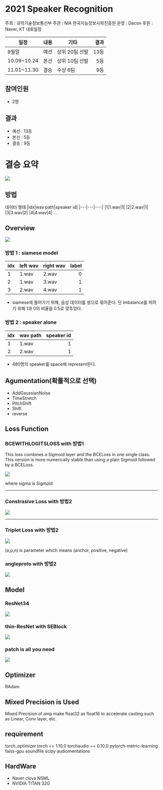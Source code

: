 # 2021 Speaker Recognition

주최 : 과학기술정보통신부
주관 : NIA 한국지능정보사회진흥원
운영 : Dacon
후원 : Naver, KT
대회일정

| 일정        | 내용 | 기타           | 결과 |
| ----------- | ---- | -------------- | ---: |
| 9월말       | 예선 | 상위 20팀 선발 | 13등 |
| 10.09~10.24 | 본선 | 상위 10팀 선발 |  5등 |
| 11.01~11.30 | 결승 | 수상 6팀       |  9등 |

## 참여인원

- 2명

## 결과

- 예선 : 13등
- 본선 : 5등
- 결승 : 9등

# 결승 요약

<img src="./png/1.png"
     sizes="(min-width: 600px) 100px, 50vw">

## 방법

데이터 형태
|idx|wav path|speaker id|
|---|---|---:|
|1|1.wav|1|
|2|2.wav|1|
|3|3.wav|2|
|4|4.wav|4|
...

## Overview

<img src="./png/6.png"
     sizes="(min-width: 600px) 100px, 50vw">

### 방법 1 : siamese model

| idx | left wav | right wav | label |
| --- | -------- | --------- | ----: |
| 1   | 1.wav    | 2.wav     |     0 |
| 2   | 1.wav    | 3.wav     |     1 |
| 3   | 2.wav    | 4.wav     |     1 |

- siamese에 들어가기 위해, 음성 데이터를 쌍으로 묶어준다. 단 imbalance를 피하기 위해 1과 0의 비율을 0.5로 맞추었다.

### 방법 2 : speaker alone

| idx | wav path | speaker id |
| --- | -------- | ---------: |
| 1   | 1.wav    |          1 |
| 2   | 2.wav    |          1 |

- 480명의 speaker를 space에 represent한다.

## Agumentation(확률적으로 선택)

- AddGaussianNoise
- TimeStretch
- PitchShift
- Shift
- reverse

## Loss Function

### BCEWITHLOGITSLOSS with 방법1

This loss combines a Sigmoid layer and the BCELoss in one single class. \
This version is more numerically stable than using a plain Sigmoid followed by a BCELoss.

<img src="./png/2.png"
     sizes="(min-width: 600px) 100px, 50vw">

where sigma is Sigmoid

---

### Constrasive Loss with 방법2

<img src="./png/7.png"
     sizes="(min-width: 600px) 100px, 50vw">

---

### Triplet Loss with 방법2

<img src="./png/8.png"
     sizes="(min-width: 600px) 100px, 50vw">

(a,p,n) is parameter which means (anchor, positive, negative)

### angleproto with 방법2

<img src="./png/2.png"
     sizes="(min-width: 600px) 100px, 50vw">

## Model

### ResNet34

<img src="./png/3.png"
     sizes="(min-width: 600px) 100px, 50vw">

### thin-ResNet with SEBlock

<img src="./png/4.png"
     sizes="(min-width: 600px) 100px, 50vw">

### patch is all you need

<img src="./png/5.png"
     sizes="(min-width: 600px) 100px, 50vw">

## Optimizer

RAdam

## Mixed Precision is Used

Mixed Precision of amp make float32 as float16 to accelerate casting such as Linear, Conv layer, etc.

## requirement

torch_optimizer
torch == 1.10.0
torchaudio == 0.10.0
pytorch-metric-learning
faiss-gpu
soundfile
scipy
audiomentations

## HardWare

- Naver clova NSML
- NVIDIA TITAN 32G
